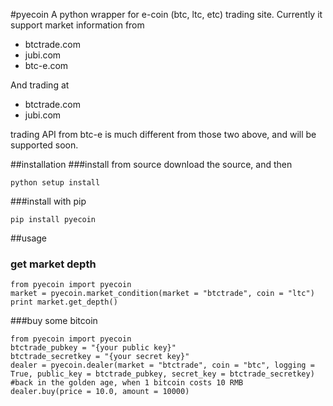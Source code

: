 #pyecoin
A python wrapper for e-coin (btc, ltc, etc) trading site.
Currently it support market information from 
 
 + btctrade.com
 + jubi.com
 + btc-e.com
 
And trading at 

 + btctrade.com
 + jubi.com

trading API from btc-e is much different from those two above, and will be supported soon.



##installation
###install from source
download the source, and then

```
python setup install
```
###install with pip

```
pip install pyecoin
```

##usage
### get market depth
```
from pyecoin import pyecoin
market = pyecoin.market_condition(market = "btctrade", coin = "ltc")
print market.get_depth()
```

###buy some bitcoin
```
from pyecoin import pyecoin
btctrade_pubkey = "{your public key}"
btctrade_secretkey = "{your secret key}"
dealer = pyecoin.dealer(market = "btctrade", coin = "btc", logging = True, public_key = btctrade_pubkey, secret_key = btctrade_secretkey)
#back in the golden age, when 1 bitcoin costs 10 RMB
dealer.buy(price = 10.0, amount = 10000)
```

